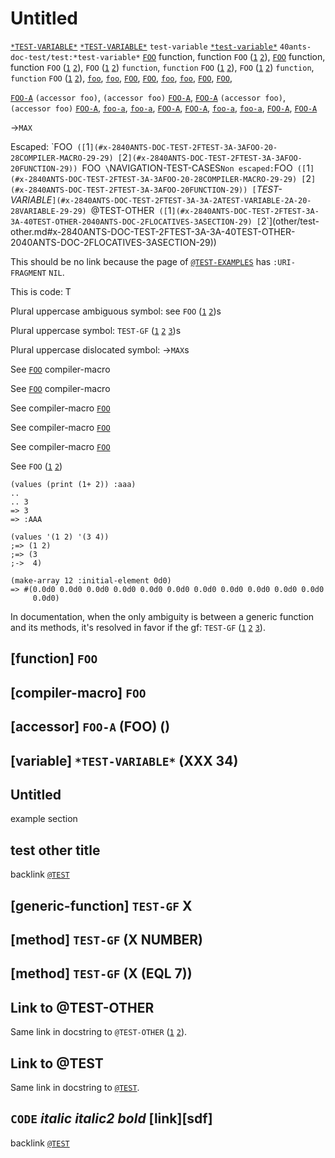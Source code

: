 <a id="x-2840ANTS-DOC-TEST-2FTEST-3A-3A-40TEST-2040ANTS-DOC-2FLOCATIVES-3ASECTION-29"></a>

# Untitled

[`*TEST-VARIABLE*`](#x-2840ANTS-DOC-TEST-2FTEST-3A-3A-2ATEST-VARIABLE-2A-20-28VARIABLE-29-29)
[`*TEST-VARIABLE*`](#x-2840ANTS-DOC-TEST-2FTEST-3A-3A-2ATEST-VARIABLE-2A-20-28VARIABLE-29-29)
`test-variable`
[`*test-variable*`](#x-2840ANTS-DOC-TEST-2FTEST-3A-3A-2ATEST-VARIABLE-2A-20-28VARIABLE-29-29)
`40ants-doc-test/test:*test-variable*`
[`FOO`](#x-2840ANTS-DOC-TEST-2FTEST-3A-3AFOO-20FUNCTION-29) function, function `FOO` ([`1`](#x-2840ANTS-DOC-TEST-2FTEST-3A-3AFOO-20-28COMPILER-MACRO-29-29) [`2`](#x-2840ANTS-DOC-TEST-2FTEST-3A-3AFOO-20FUNCTION-29)),
[`FOO`](#x-2840ANTS-DOC-TEST-2FTEST-3A-3AFOO-20FUNCTION-29) function, function `FOO` ([`1`](#x-2840ANTS-DOC-TEST-2FTEST-3A-3AFOO-20-28COMPILER-MACRO-29-29) [`2`](#x-2840ANTS-DOC-TEST-2FTEST-3A-3AFOO-20FUNCTION-29)),
`FOO` ([`1`](#x-2840ANTS-DOC-TEST-2FTEST-3A-3AFOO-20-28COMPILER-MACRO-29-29) [`2`](#x-2840ANTS-DOC-TEST-2FTEST-3A-3AFOO-20FUNCTION-29)) `function`, `function` `FOO` ([`1`](#x-2840ANTS-DOC-TEST-2FTEST-3A-3AFOO-20-28COMPILER-MACRO-29-29) [`2`](#x-2840ANTS-DOC-TEST-2FTEST-3A-3AFOO-20FUNCTION-29)),
`FOO` ([`1`](#x-2840ANTS-DOC-TEST-2FTEST-3A-3AFOO-20-28COMPILER-MACRO-29-29) [`2`](#x-2840ANTS-DOC-TEST-2FTEST-3A-3AFOO-20FUNCTION-29)) `function`, `function` `FOO` ([`1`](#x-2840ANTS-DOC-TEST-2FTEST-3A-3AFOO-20-28COMPILER-MACRO-29-29) [`2`](#x-2840ANTS-DOC-TEST-2FTEST-3A-3AFOO-20FUNCTION-29)),
[`foo`](#x-2840ANTS-DOC-TEST-2FTEST-3A-3AFOO-20FUNCTION-29),
[`foo`](#x-2840ANTS-DOC-TEST-2FTEST-3A-3AFOO-20FUNCTION-29),
[`FOO`](#x-2840ANTS-DOC-TEST-2FTEST-3A-3AFOO-20FUNCTION-29),
[`FOO`](#x-2840ANTS-DOC-TEST-2FTEST-3A-3AFOO-20FUNCTION-29),
[`foo`](#x-2840ANTS-DOC-TEST-2FTEST-3A-3AFOO-20FUNCTION-29),
[`foo`](#x-2840ANTS-DOC-TEST-2FTEST-3A-3AFOO-20FUNCTION-29),
[`FOO`](#x-2840ANTS-DOC-TEST-2FTEST-3A-3AFOO-20FUNCTION-29),
[`FOO`](#x-2840ANTS-DOC-TEST-2FTEST-3A-3AFOO-20FUNCTION-29),

[`FOO-A`](#x-2840ANTS-DOC-TEST-2FTEST-3A-3AFOO-A-20-2840ANTS-DOC-2FLOCATIVES-3AACCESSOR-2040ANTS-DOC-TEST-2FTEST-3A-3AFOO-29-29) `(accessor foo)`, `(accessor foo)` [`FOO-A`](#x-2840ANTS-DOC-TEST-2FTEST-3A-3AFOO-A-20-2840ANTS-DOC-2FLOCATIVES-3AACCESSOR-2040ANTS-DOC-TEST-2FTEST-3A-3AFOO-29-29),
[`FOO-A`](#x-2840ANTS-DOC-TEST-2FTEST-3A-3AFOO-A-20-2840ANTS-DOC-2FLOCATIVES-3AACCESSOR-2040ANTS-DOC-TEST-2FTEST-3A-3AFOO-29-29) `(accessor foo)`, `(accessor foo)` [`FOO-A`](#x-2840ANTS-DOC-TEST-2FTEST-3A-3AFOO-A-20-2840ANTS-DOC-2FLOCATIVES-3AACCESSOR-2040ANTS-DOC-TEST-2FTEST-3A-3AFOO-29-29),
[`foo-a`](#x-2840ANTS-DOC-TEST-2FTEST-3A-3AFOO-A-20-2840ANTS-DOC-2FLOCATIVES-3AACCESSOR-2040ANTS-DOC-TEST-2FTEST-3A-3AFOO-29-29),
[`foo-a`](#x-2840ANTS-DOC-TEST-2FTEST-3A-3AFOO-A-20-2840ANTS-DOC-2FLOCATIVES-3AACCESSOR-2040ANTS-DOC-TEST-2FTEST-3A-3AFOO-29-29),
[`FOO-A`](#x-2840ANTS-DOC-TEST-2FTEST-3A-3AFOO-A-20-2840ANTS-DOC-2FLOCATIVES-3AACCESSOR-2040ANTS-DOC-TEST-2FTEST-3A-3AFOO-29-29),
[`FOO-A`](#x-2840ANTS-DOC-TEST-2FTEST-3A-3AFOO-A-20-2840ANTS-DOC-2FLOCATIVES-3AACCESSOR-2040ANTS-DOC-TEST-2FTEST-3A-3AFOO-29-29),
[`foo-a`](#x-2840ANTS-DOC-TEST-2FTEST-3A-3AFOO-A-20-2840ANTS-DOC-2FLOCATIVES-3AACCESSOR-2040ANTS-DOC-TEST-2FTEST-3A-3AFOO-29-29),
[`foo-a`](#x-2840ANTS-DOC-TEST-2FTEST-3A-3AFOO-A-20-2840ANTS-DOC-2FLOCATIVES-3AACCESSOR-2040ANTS-DOC-TEST-2FTEST-3A-3AFOO-29-29),
[`FOO-A`](#x-2840ANTS-DOC-TEST-2FTEST-3A-3AFOO-A-20-2840ANTS-DOC-2FLOCATIVES-3AACCESSOR-2040ANTS-DOC-TEST-2FTEST-3A-3AFOO-29-29),
[`FOO-A`](#x-2840ANTS-DOC-TEST-2FTEST-3A-3AFOO-A-20-2840ANTS-DOC-2FLOCATIVES-3AACCESSOR-2040ANTS-DOC-TEST-2FTEST-3A-3AFOO-29-29)

->`MAX`

Escaped: \`FOO` ([`1`](#x-2840ANTS-DOC-TEST-2FTEST-3A-3AFOO-20-28COMPILER-MACRO-29-29) [`2`](#x-2840ANTS-DOC-TEST-2FTEST-3A-3AFOO-20FUNCTION-29)) `FOO` \`NAVIGATION-TEST-CASES`
Non escaped: `FOO` ([`1`](#x-2840ANTS-DOC-TEST-2FTEST-3A-3AFOO-20-28COMPILER-MACRO-29-29) [`2`](#x-2840ANTS-DOC-TEST-2FTEST-3A-3AFOO-20FUNCTION-29)) [`*TEST-VARIABLE*`](#x-2840ANTS-DOC-TEST-2FTEST-3A-3A-2ATEST-VARIABLE-2A-20-28VARIABLE-29-29)
`@TEST-OTHER` ([`1`](#x-2840ANTS-DOC-TEST-2FTEST-3A-3A-40TEST-OTHER-2040ANTS-DOC-2FLOCATIVES-3ASECTION-29) [`2`](other/test-other.md#x-2840ANTS-DOC-TEST-2FTEST-3A-3A-40TEST-OTHER-2040ANTS-DOC-2FLOCATIVES-3ASECTION-29))

This should be no link because the page of [`@TEST-EXAMPLES`](#x-2840ANTS-DOC-TEST-2FTEST-3A-3A-40TEST-EXAMPLES-2040ANTS-DOC-2FLOCATIVES-3ASECTION-29)
has `:URI-FRAGMENT` `NIL`.

This is code: T

Plural uppercase ambiguous symbol: see `FOO` ([`1`](#x-2840ANTS-DOC-TEST-2FTEST-3A-3AFOO-20-28COMPILER-MACRO-29-29) [`2`](#x-2840ANTS-DOC-TEST-2FTEST-3A-3AFOO-20FUNCTION-29))s

Plural uppercase symbol: `TEST-GF` ([`1`](#x-2840ANTS-DOC-TEST-2FTEST-3A-3ATEST-GF-20-28METHOD-20NIL-20-28-28EQL-207-29-29-29-29) [`2`](#x-2840ANTS-DOC-TEST-2FTEST-3A-3ATEST-GF-20-28METHOD-20NIL-20-28NUMBER-29-29-29) [`3`](#x-2840ANTS-DOC-TEST-2FTEST-3A-3ATEST-GF-20GENERIC-FUNCTION-29))s

Plural uppercase dislocated symbol: ->`MAX`s

See
[`FOO`](#x-2840ANTS-DOC-TEST-2FTEST-3A-3AFOO-20-28COMPILER-MACRO-29-29) compiler-macro

See [`FOO`](#x-2840ANTS-DOC-TEST-2FTEST-3A-3AFOO-20-28COMPILER-MACRO-29-29)
compiler-macro

See
compiler-macro [`FOO`](#x-2840ANTS-DOC-TEST-2FTEST-3A-3AFOO-20-28COMPILER-MACRO-29-29)

See compiler-macro
[`FOO`](#x-2840ANTS-DOC-TEST-2FTEST-3A-3AFOO-20-28COMPILER-MACRO-29-29)

See
compiler-macro 
[`FOO`](#x-2840ANTS-DOC-TEST-2FTEST-3A-3AFOO-20-28COMPILER-MACRO-29-29)

See
`FOO` ([`1`](#x-2840ANTS-DOC-TEST-2FTEST-3A-3AFOO-20-28COMPILER-MACRO-29-29) [`2`](#x-2840ANTS-DOC-TEST-2FTEST-3A-3AFOO-20FUNCTION-29))

```cl-transcript
(values (print (1+ 2)) :aaa)
..
.. 3 
=> 3
=> :AAA
```
```cl-transcript
(values '(1 2) '(3 4))
;=> (1 2)
;=> (3
;->  4)
```
```cl-transcript
(make-array 12 :initial-element 0d0)
=> #(0.0d0 0.0d0 0.0d0 0.0d0 0.0d0 0.0d0 0.0d0 0.0d0 0.0d0 0.0d0 0.0d0
     0.0d0)
```
In documentation, when the only ambiguity is between a generic
function and its methods, it's resolved in favor if the gf:
`TEST-GF` ([`1`](#x-2840ANTS-DOC-TEST-2FTEST-3A-3ATEST-GF-20-28METHOD-20NIL-20-28-28EQL-207-29-29-29-29) [`2`](#x-2840ANTS-DOC-TEST-2FTEST-3A-3ATEST-GF-20-28METHOD-20NIL-20-28NUMBER-29-29-29) [`3`](#x-2840ANTS-DOC-TEST-2FTEST-3A-3ATEST-GF-20GENERIC-FUNCTION-29)).

<a id="x-2840ANTS-DOC-TEST-2FTEST-3A-3AFOO-20FUNCTION-29"></a>

## [function] `FOO`



<a id="x-2840ANTS-DOC-TEST-2FTEST-3A-3AFOO-20-28COMPILER-MACRO-29-29"></a>

## [compiler-macro] `FOO`



<a id="x-2840ANTS-DOC-TEST-2FTEST-3A-3AFOO-A-20-2840ANTS-DOC-2FLOCATIVES-3AACCESSOR-2040ANTS-DOC-TEST-2FTEST-3A-3AFOO-29-29"></a>

## [accessor] `FOO-A` (FOO) ()



<a id="x-2840ANTS-DOC-TEST-2FTEST-3A-3A-2ATEST-VARIABLE-2A-20-28VARIABLE-29-29"></a>

## [variable] `*TEST-VARIABLE*` (XXX 34)



<a id="x-2840ANTS-DOC-TEST-2FTEST-3A-3A-40TEST-EXAMPLES-2040ANTS-DOC-2FLOCATIVES-3ASECTION-29"></a>

## Untitled

example section

<a id="x-2840ANTS-DOC-TEST-2FTEST-3A-3A-40TEST-OTHER-2040ANTS-DOC-2FLOCATIVES-3ASECTION-29"></a>

## test other title

backlink [`@TEST`](#x-2840ANTS-DOC-TEST-2FTEST-3A-3A-40TEST-2040ANTS-DOC-2FLOCATIVES-3ASECTION-29)

<a id="x-2840ANTS-DOC-TEST-2FTEST-3A-3ATEST-GF-20GENERIC-FUNCTION-29"></a>

## [generic-function] `TEST-GF` X



<a id="x-2840ANTS-DOC-TEST-2FTEST-3A-3ATEST-GF-20-28METHOD-20NIL-20-28NUMBER-29-29-29"></a>

## [method] `TEST-GF` (X NUMBER)



<a id="x-2840ANTS-DOC-TEST-2FTEST-3A-3ATEST-GF-20-28METHOD-20NIL-20-28-28EQL-207-29-29-29-29"></a>

## [method] `TEST-GF` (X (EQL 7))



<a id="x-2840ANTS-DOC-TEST-2FTEST-3A-3A-40TEST-SECTION-WITH-LINK-TO-OTHER-PAGE-IN-TITLE-2040ANTS-DOC-2FLOCATIVES-3ASECTION-29"></a>

## Link to @TEST-OTHER

Same link in docstring to `@TEST-OTHER` ([`1`](#x-2840ANTS-DOC-TEST-2FTEST-3A-3A-40TEST-OTHER-2040ANTS-DOC-2FLOCATIVES-3ASECTION-29) [`2`](other/test-other.md#x-2840ANTS-DOC-TEST-2FTEST-3A-3A-40TEST-OTHER-2040ANTS-DOC-2FLOCATIVES-3ASECTION-29)).

<a id="x-2840ANTS-DOC-TEST-2FTEST-3A-3A-40TEST-SECTION-WITH-LINK-TO-SAME-PAGE-IN-TITLE-2040ANTS-DOC-2FLOCATIVES-3ASECTION-29"></a>

## Link to @TEST

Same link in docstring to [`@TEST`](#x-2840ANTS-DOC-TEST-2FTEST-3A-3A-40TEST-2040ANTS-DOC-2FLOCATIVES-3ASECTION-29).

<a id="x-2840ANTS-DOC-TEST-2FTEST-3A-3A-40TEST-TRICKY-TITLE-2040ANTS-DOC-2FLOCATIVES-3ASECTION-29"></a>

## `CODE` *italic* _italic2_ *bold* [link][sdf] <thing>

backlink [`@TEST`](#x-2840ANTS-DOC-TEST-2FTEST-3A-3A-40TEST-2040ANTS-DOC-2FLOCATIVES-3ASECTION-29)

